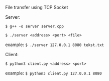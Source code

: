 File transfer using TCP Socket

Server:

`$ g++ -o server server.cpp`

`$ ./server <address> <port> <file>`

example:
`$ ./server 127.0.0.1 8080 tekst.txt`

Client:

`$ python3 client.py <address> <port>`

example:
`$ python3 client.py 127.0.0.1 8080`
